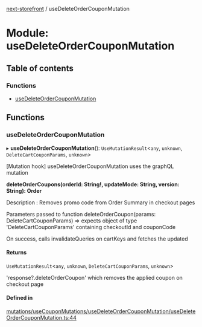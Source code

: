 [next-storefront](../README.md) / useDeleteOrderCouponMutation

# Module: useDeleteOrderCouponMutation

## Table of contents

### Functions

- [useDeleteOrderCouponMutation](useDeleteOrderCouponMutation.md#usedeleteordercouponmutation)

## Functions

### useDeleteOrderCouponMutation

▸ **useDeleteOrderCouponMutation**(): `UseMutationResult`<`any`, `unknown`, `DeleteCartCouponParams`, `unknown`\>

[Mutation hook] useDeleteOrderCouponMutation uses the graphQL mutation

<b>deleteOrderCoupons(orderId: String!, updateMode: String, version: String): Order</b>

Description : Removes promo code from Order Summary in checkout pages

Parameters passed to function deleteOrderCoupon(params: DeleteCartCouponParams) => expects object of type 'DeleteCartCouponParams' containing checkoutId and couponCode

On success, calls invalidateQueries on cartKeys and fetches the updated

#### Returns

`UseMutationResult`<`any`, `unknown`, `DeleteCartCouponParams`, `unknown`\>

'response?.deleteOrderCoupon' which removes the applied coupon on checkout page

#### Defined in

[mutations/useCouponMutations/useDeleteOrderCouponMutation/useDeleteOrderCouponMutation.ts:44](https://github.com/KiboSoftware/nextjs-storefront/blob/561a164/hooks/mutations/useCouponMutations/useDeleteOrderCouponMutation/useDeleteOrderCouponMutation.ts#L44)

